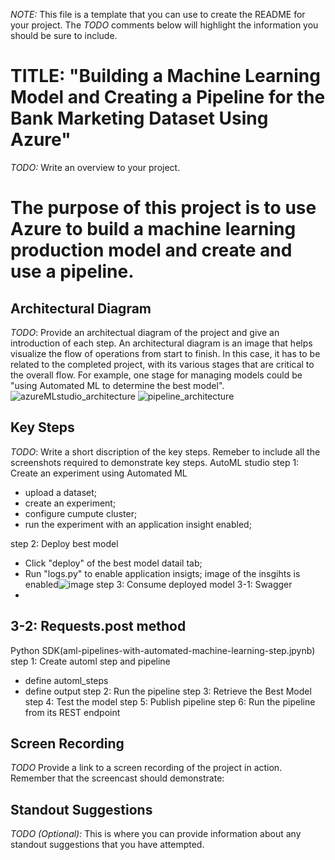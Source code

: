 *NOTE:* This file is a template that you can use to create the README for your project. The *TODO* comments below will highlight the information you should be sure to include.


# TITLE: "Building a Machine Learning Model and Creating a Pipeline for the Bank Marketing Dataset Using Azure"

*TODO:* Write an overview to your project.
# The purpose of this project is to use Azure to build a machine learning production model and create and use a pipeline.

## Architectural Diagram
*TODO*: Provide an architectual diagram of the project and give an introduction of each step. An architectural diagram is an image that helps visualize the flow of operations from start to finish. In this case, it has to be related to the completed project, with its various stages that are critical to the overall flow. For example, one stage for managing models could be "using Automated ML to determine the best model". 
![azureMLstudio_architecture](https://user-images.githubusercontent.com/105419001/236659616-b4e0904b-99ef-4b22-b344-982f6d633798.png)
![pipeline_architecture](https://user-images.githubusercontent.com/105419001/236659624-b46f1255-4283-4e68-b8df-5b8b75b818f6.png)



## Key Steps
*TODO*: Write a short discription of the key steps. Remeber to include all the screenshots required to demonstrate key steps. 
AutoML studio
step 1: Create an experiment using Automated ML
- upload a dataset; 
- create an experiment;
- configure cumpute cluster;
- run the experiment with an application insight enabled;

step 2: Deploy best model
- Click "deploy" of the best model datail tab;
- Run "logs.py" to enable application insigts; image of the insgihts is enabled![image](https://user-images.githubusercontent.com/105419001/236660532-6514318f-483b-423a-94b1-43fc5ca587c1.png)
step 3: Consume deployed model
3-1: Swagger
-
3-2: Requests.post method
-
Python SDK(aml-pipelines-with-automated-machine-learning-step.jpynb)
step 1: Create automl step and pipeline
- define automl_steps
- define output
step 2: Run the pipeline
step 3: Retrieve the Best Model
step 4: Test the model
step 5: Publish pipeline
step 6: Run the pipeline from its REST endpoint

## Screen Recording
*TODO* Provide a link to a screen recording of the project in action. Remember that the screencast should demonstrate:

## Standout Suggestions
*TODO (Optional):* This is where you can provide information about any standout suggestions that you have attempted.

